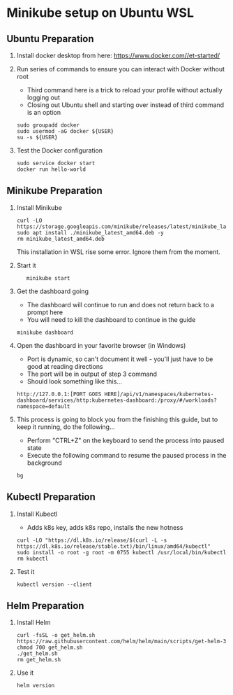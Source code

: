 # Minikube setup on Ubuntu WSL

## Ubuntu Preparation

1. Install docker desktop from here: <https://www.docker.com//et-started/>

2. Run series of commands to ensure you can interact with Docker without root
   * Third command here is a trick to reload your profile without actually logging out
   * Closing out Ubuntu shell and starting over instead of third command is an option

   ```shell
   sudo groupadd docker
   sudo usermod -aG docker ${USER}
   su -s ${USER}
   ```

3. Test the Docker configuration

   ```shell
   sudo service docker start
   docker run hello-world
   ```

## Minikube Preparation

1. Install Minikube

   ```shell
   curl -LO https://storage.googleapis.com/minikube/releases/latest/minikube_latest_amd64.deb
   sudo apt install ./minikube_latest_amd64.deb -y
   rm minikube_latest_amd64.deb
   ```

   This installation in WSL rise some error. Ignore them from the moment.

2. Start it

   ```shell
      minikube start
   ```

3. Get the dashboard going
   * The dashboard will continue to run and does not return back to a prompt here
   * You will need to kill the dashboard to continue in the guide

   ```shell
   minikube dashboard
   ```

4. Open the dashboard in your favorite browser (in Windows)
   * Port is dynamic, so can't document it well - you'll just have to be good at reading directions
   * The port will be in output of step 3 command
   * Should look something like this...

   ```shell
   http://127.0.0.1:[PORT GOES HERE]/api/v1/namespaces/kubernetes-dashboard/services/http:kubernetes-dashboard:/proxy/#/workloads?namespace=default
   ```

5. This process is going to block you from the finishing this guide, but to keep it running, do the following...
   * Perform "CTRL+Z" on the keyboard to send the process into paused state
   * Execute the following command to resume the paused process in the background

   ```shell
   bg
   ```

## Kubectl Preparation

1. Install Kubectl
   * Adds k8s key, adds k8s repo, installs the new hotness

   ```shell
   curl -LO "https://dl.k8s.io/release/$(curl -L -s https://dl.k8s.io/release/stable.txt)/bin/linux/amd64/kubectl"
   sudo install -o root -g root -m 0755 kubectl /usr/local/bin/kubectl
   rm kubectl
   ```

2. Test it

   ```shell
   kubectl version --client
   ```

## Helm Preparation

1. Install Helm

   ```shell
   curl -fsSL -o get_helm.sh https://raw.githubusercontent.com/helm/helm/main/scripts/get-helm-3
   chmod 700 get_helm.sh
   ./get_helm.sh
   rm get_helm.sh
   ```

2. Use it

   ```shell
   helm version
   ```

